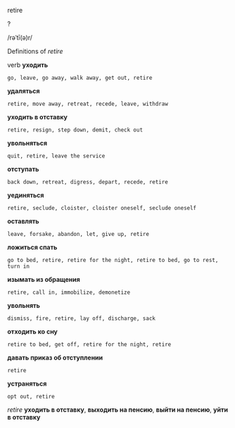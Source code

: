 retire

?

/rəˈtī(ə)r/

Definitions of _retire_

verb
**уходить**

    go, leave, go away, walk away, get out, retire
**удаляться**

    retire, move away, retreat, recede, leave, withdraw
**уходить в отставку**

    retire, resign, step down, demit, check out
**увольняться**

    quit, retire, leave the service
**отступать**

    back down, retreat, digress, depart, recede, retire
**уединяться**

    retire, seclude, cloister, cloister oneself, seclude oneself
**оставлять**

    leave, forsake, abandon, let, give up, retire
**ложиться спать**

    go to bed, retire, retire for the night, retire to bed, go to rest, turn in
**изымать из обращения**

    retire, call in, immobilize, demonetize
**увольнять**

    dismiss, fire, retire, lay off, discharge, sack
**отходить ко сну**

    retire to bed, get off, retire for the night, retire
**давать приказ об отступлении**

    retire
**устраняться**

    opt out, retire

_retire_
**уходить в отставку**, **выходить на пенсию**, **выйти на пенсию**, **уйти в отставку**